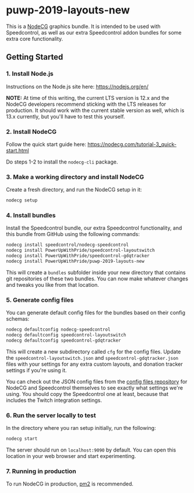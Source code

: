 # puwp-2019-layouts-new

This is a [NodeCG](http://github.com/nodecg/nodecg) graphics bundle.  It is intended to be used with Speedcontrol, as well as our extra Speedcontrol addon bundles for some extra core functionality.

## Getting Started

### 1. Install Node.js
Instructions on the Node.js site here: https://nodejs.org/en/

**NOTE:** At time of this writing, the current LTS version is 12.x and the NodeCG developers recommend sticking with the LTS releases for production.  It should work with the current stable version as well, which is 13.x currently, but you'll have to test this yourself.

### 2. Install NodeCG
Follow the quick start guide here: https://nodecg.com/tutorial-3_quick-start.html

Do steps 1-2 to install the `nodecg-cli` package.

### 3. Make a working directory and install NodeCG
Create a fresh directory, and run the NodeCG setup in it:

```bash
nodecg setup
```

### 4. Install bundles
Install the Speedcontrol bundle, our extra Speedcontrol functionality, and this bundle from GitHub using the following commands:

```bash
nodecg install speedcontrol/nodecg-speedcontrol
nodecg install PowerUpWithPride/speedcontrol-layoutswitch
nodecg install PowerUpWithPride/speedcontrol-gdqtracker
nodecg install PowerUpWithPride/puwp-2019-layouts-new
```

This will create a `bundles` subfolder inside your new directory that contains git repositories of these two bundles.  You can now make whatever changes and tweaks you like from that location.

### 5. Generate config files

You can generate default config files for the bundles based on their config schemas:

```bash
nodecg defaultconfig nodecg-speedcontrol
nodecg defaultconfig speedcontrol-layoutswitch
nodecg defaultconfig speedcontrol-gdqtracker
```

This will create a new subdirectory called `cfg` for the config files.  Update the `speedcontrol-layoutswitch.json` and `speedcontrol-gdqtracker.json` files with your settings for any extra custom layouts, and donation tracker settings if you're using it.

You can check out the JSON config files from the [config files repository](https://github.com/PowerUpWithPride/puwp-config-files/tree/master/layouts) for NodeCG and Speedcontrol themselves to see exactly what settings we're using.  You should copy the Speedcontrol one at least, because that includes the Twitch integration settings.

### 6. Run the server locally to test
In the directory where you ran setup initially, run the following:

```bash
nodecg start
```

The server should run on `localhost:9090` by default.  You can open this location in your web browser and start experimenting.

### 7. Running in production

To run NodeCG in production, [pm2](https://pm2.io) is recommended.

